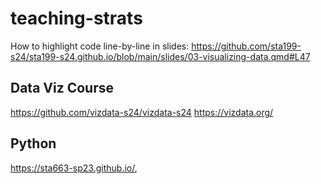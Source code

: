 # teaching-strats

How to highlight code line-by-line in slides: https://github.com/sta199-s24/sta199-s24.github.io/blob/main/slides/03-visualizing-data.qmd#L47


## Data Viz Course
https://github.com/vizdata-s24/vizdata-s24
https://vizdata.org/


## Python 

https://sta663-sp23.github.io/,

